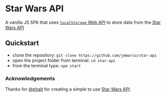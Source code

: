 # Star Wars API

A vanilla JS SPA that uses [`localStorage` Web API](https://developer.mozilla.org/en-US/docs/Web/API/Window/localStorage) to store data from the [Star Wars API](https://swapi.co/)

## Quickstart
- clone the repository: `git clone https://github.com/jmmarco/star-api`
- open the project folder from terminal: `cd star-api`
- from the terminal type: `npm start`

### Acknowledgements

Thanks for [@phalt](https://github.com/phalt) for creating a simple to use [Star Wars API](https://swapi.co/).
 
